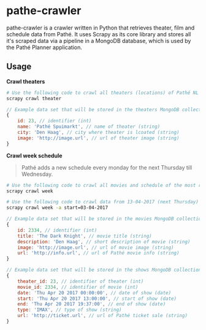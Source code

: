 # pathe-crawler
pathe-crawler is a crawler written in Python that retrieves theater, film and schedule data from Pathé. It uses Scrapy as its core library and stores all it's scraped data via a pipeline in a MongoDB database, which is used by the Pathé Planner application.
## Usage
**Crawl theaters**
``` bash
# Use the following code to crawl all theaters (locations) of Pathé NL
scrapy crawl theater
```
``` js
// Example data set that will be stored in the theaters MongoDB collection
{
    id: 23, // identifier (int)
    name: 'Pathé Spuimarkt', // name of theater (string)
    city: 'Den Haag', // city where theater is lcoated (string)
    image: 'http://image.url', // url of theater image (string)
}
```
**Crawl week schedule**
> Pathé adds a new schedule every monday for the next Thursday till Wednesday.
``` bash
# Use the following code to crawl all movies and schedule of the most recent scheduled week. 
scrapy crawl week

# Use the following code to crawl data from 13-04-2017 (next Thursday) till 19-04-2017 (following Wednesday).
scrapy crawl week -a start=03-04-2017
```
``` js
// Example data set that will be stored in the movies MongoDB collection
{
    id: 2334, // identifier (int)
    title: 'The Dark Knight', // movie title (string)
    description: 'Den Haag', // short description of movie (string)
    image: 'http://image.url', // url of movie image (string)
    url: 'http://info.url', // url of Pathé movie info (string)
}

// Example data set that will be stored in the shows MongoDB collection
{
    theater_id: 23, // identifier of theater (int)
    movie_id: 2334, // identifier of movie (int)
    date: 'Thu Apr 20 2017 00:00:00', // date of show (date)
    start: 'Thu Apr 20 2017 13:00:00', // start of show (date)
    end: 'Thu Apr 20 2017 19:37:00', // end of show (date)
    type: 'IMAX', // type of show (string)
    url: 'http://ticket.url', // url of Pathé ticket sale (string)                  
}
```